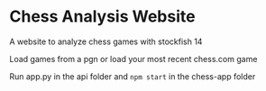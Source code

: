 # Chess Analysis Website

A website to analyze chess games with stockfish 14

Load games from a pgn or load your most recent chess.com game

Run app.py in the api folder and `npm start` in the chess-app folder
